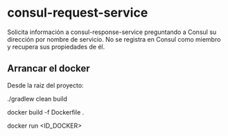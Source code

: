 # consul-request-service

Solicita información a consul-response-service preguntando a Consul su dirección por nombre de servicio. No se registra en Consul como miembro y recupera sus propiedades de él.

## Arrancar el docker

Desde la raiz del proyecto:

./gradlew clean build

docker build -f Dockerfile .

docker run <ID_DOCKER>